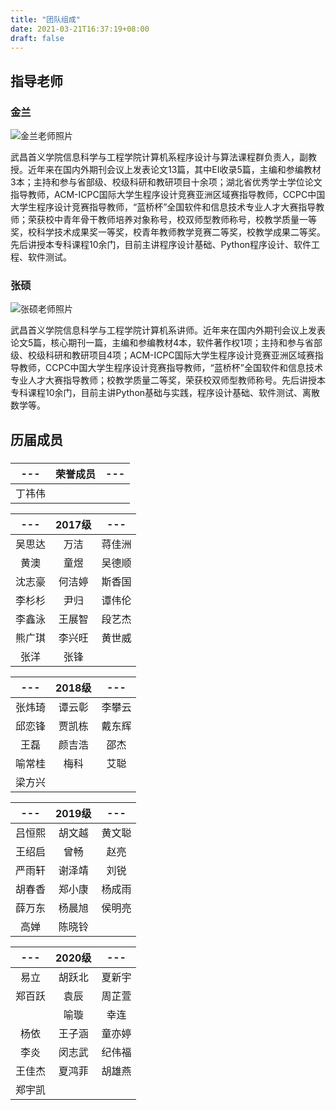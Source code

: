 ```yaml
---
title: "团队组成"
date: 2021-03-21T16:37:19+08:00
draft: false
---
```


## 指导老师

### 金兰

![金兰老师照片](/images/jinlan.jpeg)

武昌首义学院信息科学与工程学院计算机系程序设计与算法课程群负责人，副教授。近年来在国内外期刊会议上发表论文13篇，其中EI收录5篇，主编和参编教材3本；主持和参与省部级、校级科研和教研项目十余项；湖北省优秀学士学位论文指导教师，ACM-ICPC国际大学生程序设计竞赛亚洲区域赛指导教师，CCPC中国大学生程序设计竞赛指导教师，“蓝桥杯”全国软件和信息技术专业人才大赛指导教师；荣获校中青年骨干教师培养对象称号，校双师型教师称号，校教学质量一等奖，校科学技术成果奖一等奖，校青年教师教学竞赛二等奖，校教学成果二等奖。先后讲授本专科课程10余门，目前主讲程序设计基础、Python程序设计、软件工程、软件测试。

### 张硕

![张硕老师照片](/images/zhangshuo.jpeg)

武昌首义学院信息科学与工程学院计算机系讲师。近年来在国内外期刊会议上发表论文5篇，核心期刊一篇，主编和参编教材4本，软件著作权1项；主持和参与省部级、校级科研和教研项目4项；ACM-ICPC国际大学生程序设计竞赛亚洲区域赛指导教师，CCPC中国大学生程序设计竞赛指导教师，“蓝桥杯”全国软件和信息技术专业人才大赛指导教师；校教学质量二等奖，荣获校双师型教师称号。先后讲授本专科课程10余门，目前主讲Python基础与实践，程序设计基础、软件测试、离散数学等。

## 历届成员

### 

| --- | 荣誉成员 | --- |
|:---:|:----:|:---:|
| 丁祎伟 |      |     |

| --- | 2017级 | --- |
|:---:|:-----:|:---:|
| 吴思达 | 万洁    | 蒋佳洲 |
| 黄澳  | 童煜    | 吴德顺 |
| 沈志豪 | 何洁婷   | 斯香国 |
| 李杉杉 | 尹归    | 谭伟伦 |
| 李鑫泳 | 王展智   | 段艺杰 |
| 熊广琪 | 李兴旺   | 黄世威 |
| 张洋  | 张锋    |     |

| --- | 2018级 | --- |
|:---:|:-----:|:---:|
| 张炜琦 | 谭云彰   | 李攀云 |
| 邱恋锋 | 贾凯栋   | 戴东辉 |
| 王磊  | 颜吉浩   | 邵杰  |
| 喻常桂 | 梅科    | 艾聪  |
| 梁方兴 |       |     |

| --- | 2019级 | --- |
|:---:|:-----:|:---:|
| 吕恒熙 | 胡文越   | 黄文聪 |
| 王绍启 | 曾畅    | 赵亮  |
| 严雨轩 | 谢泽靖   | 刘锐  |
| 胡春香 | 郑小康   | 杨成雨 |
| 薛万东 | 杨晨旭   | 侯明亮 |
| 高婵  | 陈晓铃   |     |

| --- | 2020级 | --- |
|:---:|:-----:|:---:|
| 易立  | 胡跃北   | 夏新宇 |
| 郑百跃 | 袁辰    | 周芷萱 |
|     | 喻璇    | 幸连  |
| 杨依  | 王子涵   | 童亦婷 |
| 李炎  | 闵志武   | 纪伟福 |
| 王佳杰 | 夏鸿菲   | 胡雄燕 |
| 郑宇凯 |       |     |
